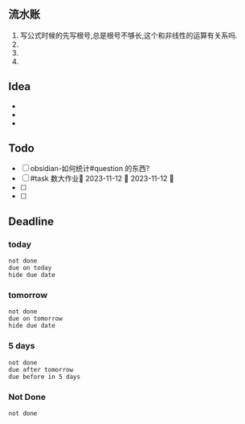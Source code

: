 ## 流水账
1. 写公式时候的先写根号,总是根号不够长,这个和非线性的运算有关系吗. 
2. 
3. 
4. 

## Idea
- 
- 
- 

## Todo
- [ ] obsidian-如何统计#question 的东西?
- [ ] #task 数大作业📅 2023-11-12 🛫 2023-11-12 🔺 
- [ ] 
- [ ] 

## Deadline
### today
```tasks
not done
due on today
hide due date
```
### tomorrow
```tasks
not done
due on tomorrow
hide due date
```
### 5 days
```tasks
not done
due after tomorrow
due before in 5 days
```

### Not Done
```tasks
not done
```
